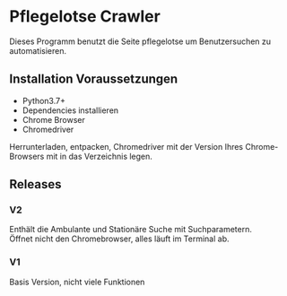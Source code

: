 # Pflegelotse Crawler
Dieses Programm benutzt die Seite pflegelotse um Benutzersuchen zu automatisieren.

## Installation Voraussetzungen
<ul>
    <li>Python3.7+</li>
    <li>Dependencies installieren</li>
    <li>Chrome Browser</li>
    <li>Chromedriver</li>
</ul>
Herrunterladen, entpacken, Chromedriver mit der Version Ihres Chrome-Browsers mit in das Verzeichnis legen.

## Releases
### V2
Enthält die Ambulante und Stationäre Suche mit Suchparametern.<br>
Öffnet nicht den Chromebrowser, alles läuft im Terminal ab.
### V1
Basis Version, nicht viele Funktionen
